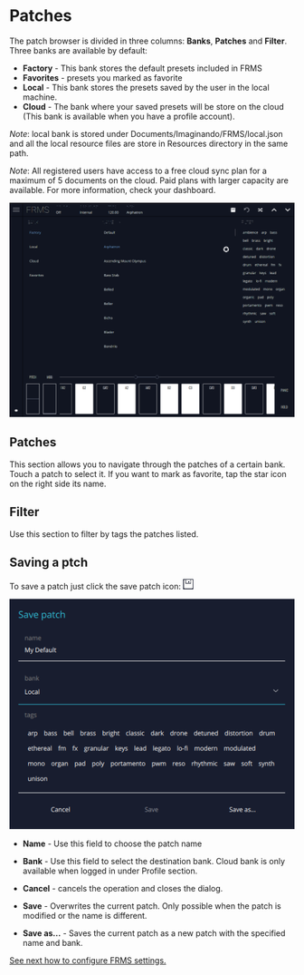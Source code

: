 # Patches

The patch browser is divided in three columns: **Banks**, **Patches** and **Filter**. Three banks are available by default:

- **Factory** - This bank stores the default presets included in FRMS
- **Favorites** - presets you marked as favorite
- **Local** - This bank stores the presets saved by the user in the local machine.
- **Cloud** - The bank where your saved presets will be store on the cloud \(This bank is available when you have a profile account\).

_Note_: local bank is stored under Documents/Imaginando/FRMS/local.json and all the local resource files are store in Resources directory in the same path.

_Note_: All registered users have access to a free cloud sync plan for a maximum of 5 documents on the cloud. Paid plans with larger capacity are available. For more information, check your dashboard.

<img src="images/patch-browser.png" style="padding: 0px;"/>

## Patches

This section allows you to navigate through the patches of a certain bank. Touch a patch to select it. If you want to mark as favorite, tap the star icon on the right side its name.

## Filter

Use this section to filter by tags the patches listed.

## Saving a ptch

To save a patch just click the save patch icon:
<img src="images/patch-save-icon.png" style="padding: 0px;"/>

<img src="images/patch-save-panel.png" style="padding: 0px;"/>

- **Name** - Use this field to choose the patch name

- **Bank** - Use this field to select the destination bank. Cloud bank is only available when logged in under Profile section.

- **Cancel** - cancels the operation and closes the dialog.

- **Save** - Overwrites the current patch. Only possible when the patch is modified or the name is different.

- **Save as...** - Saves the current patch as a new patch with the specified name and bank.

[See next how to configure FRMS settings.](layers)
